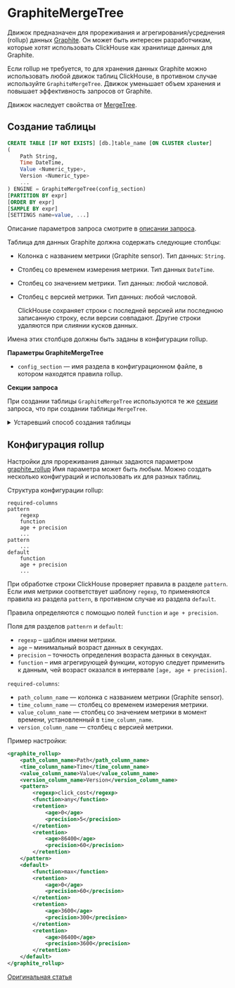 # GraphiteMergeTree

Движок предназначен для прореживания и агрегирования/усреднения (rollup) данных [Graphite](http://graphite.readthedocs.io/en/latest/index.html). Он может быть интересен разработчикам, которые хотят использовать ClickHouse как хранилище данных для Graphite.

Если rollup не требуется, то для хранения данных Graphite можно использовать любой движок таблиц ClickHouse, в противном случае используйте `GraphiteMergeTree`. Движок уменьшает объем хранения и повышает эффективность запросов от Graphite.

Движок наследует свойства от [MergeTree](mergetree.md).

## Создание таблицы

```sql
CREATE TABLE [IF NOT EXISTS] [db.]table_name [ON CLUSTER cluster]
(
    Path String,
    Time DateTime,
    Value <Numeric_type>,
    Version <Numeric_type>
    ...
) ENGINE = GraphiteMergeTree(config_section)
[PARTITION BY expr]
[ORDER BY expr]
[SAMPLE BY expr]
[SETTINGS name=value, ...]
```

Описание параметров запроса смотрите в [описании запроса](../../query_language/create.md).

Таблица для данных Graphite должна содержать следующие столбцы:

- Колонка с названием метрики (Graphite sensor). Тип данных: `String`.

- Столбец со временем измерения метрики. Тип данных `DateTime`.

- Столбец со значением метрики. Тип данных: любой числовой.

- Столбец с версией метрики. Тип данных: любой числовой.

    ClickHouse сохраняет строки с последней версией или последнюю записанную строку, если версии совпадают. Другие строки удаляются при слиянии кусков данных.

Имена этих столбцов должны быть заданы в конфигурации rollup.

**Параметры GraphiteMergeTree**

- `config_section` — имя раздела в конфигурационном файле, в котором находятся правила rollup.

**Секции запроса**

При создании таблицы `GraphiteMergeTree` используются те же [секции](mergetree.md#table_engine-mergetree-creating-a-table) запроса, что при создании таблицы `MergeTree`.

<details markdown="1"><summary>Устаревший способ создания таблицы</summary>

!!! attention
Не используйте этот способ в новых проектах и по возможности переведите старые проекты на способ описанный выше.

```sql
CREATE TABLE [IF NOT EXISTS] [db.]table_name [ON CLUSTER cluster]
(
    EventDate Date,
    Path String,
    Time DateTime,
    Value <Numeric_type>,
    Version <Numeric_type>
    ...
) ENGINE [=] GraphiteMergeTree(date-column [, sampling_expression], (primary, key), index_granularity, config_section)
```

Все параметры, кроме `config_section` имеют то же значение, что в `MergeTree`.

- `config_section` — имя раздела в конфигурационном файле, в котором находятся правила rollup.

</details>

## Конфигурация rollup

Настройки для прореживания данных задаются параметром [graphite_rollup](../server_settings/settings.md#server_settings-graphite_rollup) Имя параметра может быть любым. Можно создать несколько конфигураций и использовать их для разных таблиц.

Структура конфигурации rollup:

```
required-columns
pattern
    regexp
    function
    age + precision
    ...
pattern
    ...
default
    function
    age + precision
    ...
```

При обработке строки ClickHouse проверяет правила в разделе `pattern`. Если имя метрики соответствует шаблону `regexp`, то  применяются правила из раздела `pattern`, в противном случае из раздела `default`.

Правила определяются с помощью полей `function` и `age + precision`.

Поля для разделов `pattenrn` и `default`:

- `regexp` – шаблон имени метрики.
- `age` – минимальный возраст данных в секундах.
- `precision` – точность определения возраста данных в секундах.
- `function` – имя агрегирующей функции, которую следует применить к данным, чей возраст оказался в интервале `[age, age + precision]`.

`required-columns`:

- `path_column_name` — колонка с названием метрики (Graphite sensor).
- `time_column_name` — столбец со временем измерения метрики.
- `value_column_name` — столбец со значением метрики в момент времени, установленный в `time_column_name`.
- `version_column_name` — столбец с версией метрики.

Пример настройки:

```xml
<graphite_rollup>
    <path_column_name>Path</path_column_name>
    <time_column_name>Time</time_column_name>
    <value_column_name>Value</value_column_name>
    <version_column_name>Version</version_column_name>
    <pattern>
        <regexp>click_cost</regexp>
        <function>any</function>
        <retention>
            <age>0</age>
            <precision>5</precision>
        </retention>
        <retention>
            <age>86400</age>
            <precision>60</precision>
        </retention>
    </pattern>
    <default>
        <function>max</function>
        <retention>
            <age>0</age>
            <precision>60</precision>
        </retention>
        <retention>
            <age>3600</age>
            <precision>300</precision>
        </retention>
        <retention>
            <age>86400</age>
            <precision>3600</precision>
        </retention>
    </default>
</graphite_rollup>
```

[Оригинальная статья](https://clickhouse.yandex/docs/ru/operations/table_engines/graphitemergetree/) <!--hide-->

